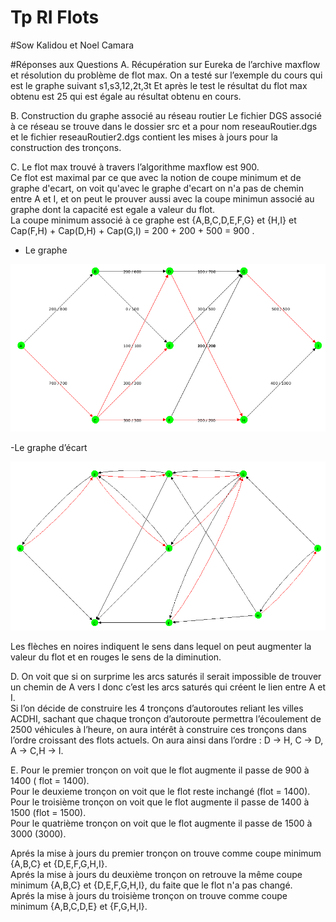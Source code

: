 # Tp RI Flots
#Sow Kalidou et Noel Camara

#Réponses aux Questions 
A. Récupération sur Eureka de l’archive maxflow et résolution du problème de flot max.
On a testé sur l’exemple du cours qui est le graphe suivant s1,s3,12,2t,3t
Et après le test le résultat du flot max obtenu est 25 qui est égale au résultat obtenu en cours.

B. Construction du graphe associé au réseau routier
Le fichier DGS associé à ce réseau se trouve dans le dossier src et a pour nom reseauRoutier.dgs et le fichier reseauRoutier2.dgs contient les mises à jours pour la construction des tronçons.

C. Le flot max trouvé à travers l’algorithme maxflow est 900.\
Ce flot est maximal par ce que avec la notion de coupe minimum et de graphe d'ecart, on voit qu'avec le graphe d'ecart on n'a pas de chemin entre A et I, et on peut le prouver aussi avec la coupe minimun associé au graphe 
dont la capacité est egale a valeur du flot.\
La coupe minimum associé à ce graphe est {A,B,C,D,E,F,G} et {H,I} et \
Cap(F,H) + Cap(D,H) + Cap(G,I) = 200 + 200 + 500 = 900 .

- Le graphe

![Graphe](src/TpFlotgraphe.png)

-Le graphe d’écart

![Graphe](src/TpFlotgrapheDecart.png)

Les flèches en noires indiquent le sens dans lequel on peut augmenter la valeur du flot et en
rouges le sens de la diminution.

D. On voit que si on surprime les arcs saturés il serait impossible de trouver un chemin
de A vers I donc c’est les arcs saturés qui créent le lien entre A et I.\
Si l’on décide de construire les 4 tronçons d’autoroutes reliant les villes ACDHI, sachant que
chaque tronçon d’autoroute permettra l’écoulement de 2500 véhicules à l’heure, on aura
intérêt à construire ces tronçons dans l’ordre croissant des flots actuels. On aura ainsi dans
l’ordre : D → H, C → D, A → C,H → I.

E. Pour le premier tronçon on voit que le flot augmente il passe de 900 à 1400 ( flot = 1400).\
Pour le deuxieme tronçon on voit que le flot reste inchangé (flot = 1400).\
Pour le troisième tronçon on voit que le flot augmente il passe de 1400 à 1500 (flot = 1500).\
Pour le quatrième tronçon on voit que le flot augmente il passe de 1500 à 3000 (3000).

Aprés la mise à jours du premier tronçon on trouve comme coupe minimum {A,B,C} et {D,E,F,G,H,I}.\
Aprés la mise à jours du deuxième tronçon on retrouve la même coupe minimum {A,B,C} et {D,E,F,G,H,I}, du faite que le flot n'a pas changé.\
Aprés la mise à jours du troisième tronçon on trouve comme coupe minimum {A,B,C,D,E} et {F,G,H,I}.





